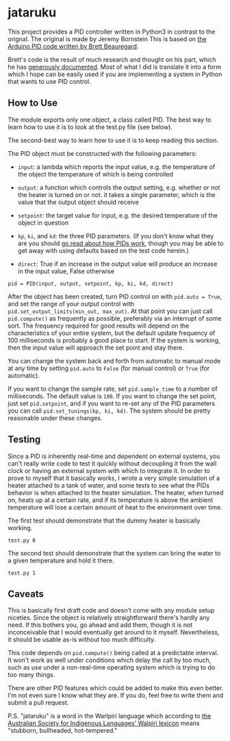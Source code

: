 jataruku
========

This project provides a PID controller written in Python3 in contrast to the orignal. The original is made by Jeremy Bornstein This is based on [the Arduino PID code written by Brett Beauregard](https://github.com/br3ttb/Arduino-PID-Library).

Brett's code is the result of much research and thought on his part, which
he has [generously documented](http://brettbeauregard.com/blog/2011/04/improving-the-beginners-pid-introduction/).
Most of what I did is translate it into a form which I hope can be easily
used if you are implementing a system in Python that wants to use PID
control.

How to Use
----------

The module exports only one object, a class called PID. The best way
to learn how to use it is to look at the test.py file (see below).

The second-best way to learn how to use it is to keep reading this
section.

The PID object must be constructed with the following parameters:

* ``input``: a lambda which reports the input value, e.g. the temperature of the object the temperature of which is being controlled

* ``output``: a function which controls the output setting, e.g. whether
  or not the heater is turned on or not. it takes a single parameter,
  which is the value that the output object should receive

* ``setpoint``: the target value for input, e.g. the desired temperature
  of the object in question

* ``kp``, ``ki``, and ``kd``: the three PID parameters.  (If you don't know
  what they are you should [go read about how PIDs work](http://en.wikipedia.org/wiki/PID_controller), though you may
  be able to get away with using defaults based on the test code herein.)

* ``direct``: True if an increase in the output value will produce an
  increase in the input value, False otherwise

``pid = PID(input, output, setpoint, kp, ki, kd, direct)``

After the object has been created, turn PID control on with ``pid.auto = True``,
and set the range of your output control with ``pid.set_output_limits(min_out, max_out)``.
At that point you can just call ``pid.compute()`` as
frequently as possible, preferably via an interrupt of some sort. The
frequency required for good results will depend on the characteristics
of your entire system, but the default update frequency of 100
milliseconds is probably a good place to start. If the system is
working, then the input value will approach the set point and stay there.

You can change the system back and forth from automatic to manual mode at
any time by setting ``pid.auto`` to ``False`` (for manual control) or ``True``
(for automatic).

If you want to change the sample rate, set ``pid.sample_time`` to a number
of milliseconds. The default value is ``100``. If you want to change the
set point, just set ``pid.setpoint``, and if you want to re-set any of the
PID parameters you can call ``pid.set_tunings(kp, ki, kd)``. The system should
be pretty reasonable under these changes.

Testing
-------

Since a PID is inherently real-time and dependent on external systems,
you can't really write code to test it quickly without decoupling it
from the wall clock or having an external system with which to integrate it.
In order to prove to myself that it basically works, I wrote a very simple
simulation of a heater attached to a tank of water, and some tests to
see what the PIDs behavior is when attached to the heater simulation.
The heater, when turned on, heats up at a certain rate, and if its
temperature is above the ambient temperature will
lose a certain amount of heat to the environment over time.

The first test should demonstrate that the dummy heater is basically working.

    test.py 0

The second test should demonstrate that the system can bring the water to
a given temperature and hold it there.

    test.py 1


Caveats
-------

This is basically first draft code and doesn't come with any module
setup niceties. Since the object is relatively straightforward there's
hardly any need. If this bothers you, go ahead and add them,
though it is not inconceivable that I would eventually get around to it
myself. Nevertheless, it should be usable as-is without too much
difficulty.

This code depends on ``pid.compute()`` being called at a predictable interval. It won't
work as well under conditions which delay the call by too much, such as
use under a non-real-time operating system which is trying to do too
many things.

There are other PID features which could be added to make this even
better. I'm not even sure I know what they are. If you do, feel free
to write them and submit a pull request.

P.S. "jataruku" is a word in the Warlpiri language which according to
[the Australian Society for Indigenous Languages' Walpiri lexicon](http://ausil.org/Dictionary/Warlpiri/lexicon/index.htm) means
"stubborn, bullheaded, hot-tempered."
